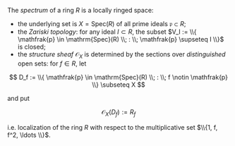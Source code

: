 The *spectrum* of a ring $R$ is a locally ringed space:

- the underlying set is $X = \mathrm{Spec}(R)$ of all prime ideals $\mathfrak{p} \subset R$;
- the *Zariski topology*: for any ideal $I \subset R$, the subset $V_I := \\{ \mathfrak{p} \in \mathrm{Spec}(R) \\; : \\; \mathfrak{p} \supseteq I \\}$ is closed;
- the *structure sheaf* $\mathcal{O}_{X}$ is determined by the sections over *distinguished* open sets: for $f \in R$, let

$$
D_f := \\{ \mathfrak{p} \in \mathrm{Spec}(R) \\; : \\; f \notin \mathfrak{p} \\} \subseteq X
$$

and put

$$
\mathcal{O}_{X}(D_f) := R_{f}
$$

i.e. localization of the ring $R$ with respect to the multiplicative set $\\{1, f, f^2, \ldots \\}$.
